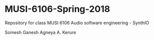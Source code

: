 # MUSI-6106-Spring-2018
Repository for class MUSI 6106 Audio software engineering - SynthIO

Somesh Ganesh
Agneya A. Kerure

